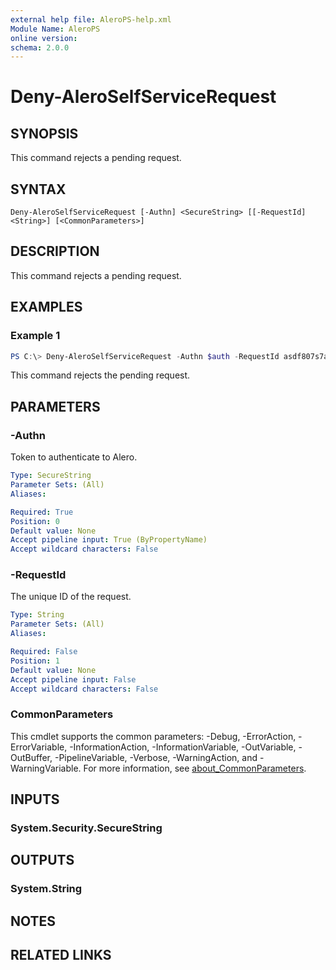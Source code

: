 ```yaml
---
external help file: AleroPS-help.xml
Module Name: AleroPS
online version:
schema: 2.0.0
---
```


# Deny-AleroSelfServiceRequest

## SYNOPSIS
This command rejects a pending request.

## SYNTAX

```
Deny-AleroSelfServiceRequest [-Authn] <SecureString> [[-RequestId] <String>] [<CommonParameters>]
```

## DESCRIPTION
This command rejects a pending request.

## EXAMPLES

### Example 1
```powershell
PS C:\> Deny-AleroSelfServiceRequest -Authn $auth -RequestId asdf807s7afn13j4kk23j4
```

This command rejects the pending request.

## PARAMETERS

### -Authn
Token to authenticate to Alero.

```yaml
Type: SecureString
Parameter Sets: (All)
Aliases:

Required: True
Position: 0
Default value: None
Accept pipeline input: True (ByPropertyName)
Accept wildcard characters: False
```

### -RequestId
The unique ID of the request.

```yaml
Type: String
Parameter Sets: (All)
Aliases:

Required: False
Position: 1
Default value: None
Accept pipeline input: False
Accept wildcard characters: False
```

### CommonParameters
This cmdlet supports the common parameters: -Debug, -ErrorAction, -ErrorVariable, -InformationAction, -InformationVariable, -OutVariable, -OutBuffer, -PipelineVariable, -Verbose, -WarningAction, and -WarningVariable. For more information, see [about_CommonParameters](http://go.microsoft.com/fwlink/?LinkID=113216).

## INPUTS

### System.Security.SecureString

## OUTPUTS

### System.String

## NOTES

## RELATED LINKS

